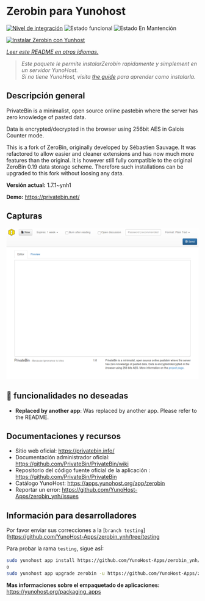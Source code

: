 <!--
Este archivo README esta generado automaticamente<https://github.com/YunoHost/apps/tree/master/tools/readme_generator>
No se debe editar a mano.
-->

# Zerobin para Yunohost

[![Nivel de integración](https://dash.yunohost.org/integration/zerobin.svg)](https://dash.yunohost.org/appci/app/zerobin) ![Estado funcional](https://ci-apps.yunohost.org/ci/badges/zerobin.status.svg) ![Estado En Mantención](https://ci-apps.yunohost.org/ci/badges/zerobin.maintain.svg)

[![Instalar Zerobin con Yunhost](https://install-app.yunohost.org/install-with-yunohost.svg)](https://install-app.yunohost.org/?app=zerobin)

*[Leer este README en otros idiomas.](./ALL_README.md)*

> *Este paquete le permite instalarZerobin rapidamente y simplement en un servidor YunoHost.*  
> *Si no tiene YunoHost, visita [the guide](https://yunohost.org/install) para aprender como instalarla.*

## Descripción general

PrivateBin is a minimalist, open source online pastebin where the server has zero knowledge of pasted data.

Data is encrypted/decrypted in the browser using 256bit AES in Galois Counter mode.

This is a fork of ZeroBin, originally developed by Sébastien Sauvage. It was refactored to allow easier and cleaner extensions and has now much more features than the original. It is however still fully compatible to the original ZeroBin 0.19 data storage scheme. Therefore such installations can be upgraded to this fork without loosing any data.


**Versión actual:** 1.7.1~ynh1

**Demo:** <https://privatebin.net/>

## Capturas

![Captura de Zerobin](./doc/screenshots/screenshot.png)

## :red_circle: funcionalidades no deseadas

- **Replaced by another app**: Was replaced by another app. Please refer to the README.

## Documentaciones y recursos

- Sitio web oficial: <https://privatebin.info/>
- Documentación administrador oficial: <https://github.com/PrivateBin/PrivateBin/wiki>
- Repositorio del código fuente oficial de la aplicación : <https://github.com/PrivateBin/PrivateBin>
- Catálogo YunoHost: <https://apps.yunohost.org/app/zerobin>
- Reportar un error: <https://github.com/YunoHost-Apps/zerobin_ynh/issues>

## Información para desarrolladores

Por favor enviar sus correcciones a la [`branch testing`](https://github.com/YunoHost-Apps/zerobin_ynh/tree/testing

Para probar la rama `testing`, sigue asÍ:

```bash
sudo yunohost app install https://github.com/YunoHost-Apps/zerobin_ynh/tree/testing --debug
o
sudo yunohost app upgrade zerobin -u https://github.com/YunoHost-Apps/zerobin_ynh/tree/testing --debug
```

**Mas informaciones sobre el empaquetado de aplicaciones:** <https://yunohost.org/packaging_apps>
